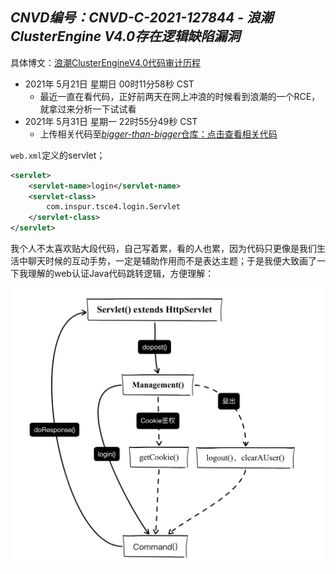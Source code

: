 ## *CNVD编号：CNVD-C-2021-127844 - 浪潮ClusterEngine V4.0存在逻辑缺陷漏洞*

具体博文：[浪潮ClusterEngineV4.0代码审计历程](https://about.sentrylab.cn/help/inspur-Cluster-Engine-V4.0-code-aduit-walkthrough/)

- 2021年 5月21日 星期日 00时11分58秒 CST
    - 最近一直在看代码，正好前两天在网上冲浪的时候看到浪潮的一个RCE，就拿过来分析一下试试看
- 2021年 5月31日 星期一 22时55分49秒 CST
    - 上传相关代码至[*bigger-than-bigger*仓库：点击查看相关代码](https://github.com/Bin4xin/bigger-than-bigger/tree/master/CoVV/Inspur%20Cluster%20Engine%20v4)

`web.xml`定义的servlet；
```xml
<servlet>
    <servlet-name>login</servlet-name>
    <servlet-class>
        com.inspur.tsce4.login.Servlet
    </servlet-class>
</servlet>
```
我个人不太喜欢贴大段代码，自己写着累，看的人也累，因为代码只更像是我们生活中聊天时候的互动手势，一定是辅助作用而不是表达主题；于是我便大致画了一下我理解的web认证Java代码跳转逻辑，方便理解：

![](../../assets/inspur-code-running-logic.png)